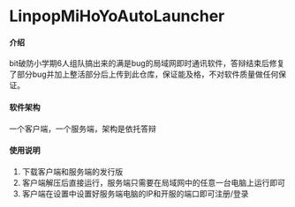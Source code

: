 # LinpopMiHoYoAutoLauncher

#### 介绍
bit破防小学期6人组队搞出来的满是bug的局域网即时通讯软件，答辩结束后修复了部分bug并加上整活部分后上传到此仓库，保证能及格，不对软件质量做任何保证。

#### 软件架构
一个客户端，一个服务端，架构是依托答辩

#### 使用说明
1.  下载客户端和服务端的发行版
2.  客户端解压后直接运行，服务端只需要在局域网中的任意一台电脑上运行即可
3.  客户端在设置中设置好服务端电脑的IP和开服的端口即可注册/登录